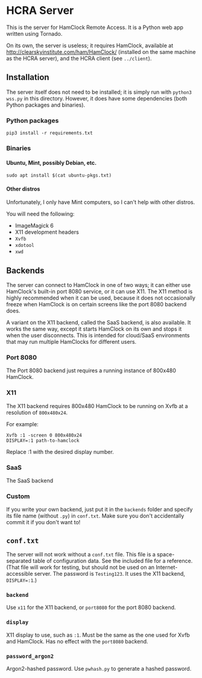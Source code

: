 # HCRA Server

This is the server for HamClock Remote Access. It is a Python web app written
using Tornado.

On its own, the server is useless; it requires HamClock, available at
http://clearskyinstitute.com/ham/HamClock/ (installed on the same machine as
the HCRA server), and the HCRA client (see `../client`).

## Installation

The server itself does not need to be installed; it is simply run with
`python3 wss.py` in this directory. However, it does have some dependencies
(both Python packages and binaries).

### Python packages

    pip3 install -r requirements.txt

### Binaries

#### Ubuntu, Mint, possibly Debian, etc.

    sudo apt install $(cat ubuntu-pkgs.txt)

#### Other distros

Unfortunately, I only have Mint computers, so I can't help with other
distros.

You will need the following:

* ImageMagick 6
* X11 development headers
* `Xvfb`
* `xdotool`
* `xwd`

## Backends

The server can connect to HamClock in one of two ways; it can either use
HamClock's built-in port 8080 service, or it can use X11. The X11 method is
highly recommended when it can be used, because it does not occasionally
freeze when HamClock is on certain screens like the port 8080 backend does.

A variant on the X11 backend, called the SaaS backend, is also available. It
works the same way, except it starts HamClock on its own and stops it when
the user disconnects. This is intended for cloud/SaaS environments that may
run multiple HamClocks for different users.

### Port 8080

The Port 8080 backend just requires a running instance of 800x480 HamClock.

### X11

The X11 backend requires 800x480 HamClock to be running on Xvfb at a
resolution of `800x480x24`.

For example:

    Xvfb :1 -screen 0 800x480x24
    DISPLAY=:1 path-to-hamclock

Replace :1 with the desired display number.

### SaaS

The SaaS backend 

### Custom

If you write your own backend, just put it in the `backends` folder and
specify its file name (without `.py`) in `conf.txt`. Make sure you don't
accidentally commit it if you don't want to!
<!-- TODO: document API -->

## `conf.txt`

The server will not work without a `conf.txt` file. This file is a
space-separated table of configuration data. See the included file for a
reference. (That file will work for testing, but should not be used on an
Internet-accessible server. The password is `Testing123`. It uses the X11
backend, `DISPLAY=:1`.)

### `backend`

Use `x11` for the X11 backend, or `port8080` for the port 8080 backend.

### `display`

X11 display to use, such as `:1`. Must be the same as the one used for Xvfb
and HamClock. Has no effect with the `port8080` backend.

### `password_argon2`

Argon2-hashed password. Use `pwhash.py` to generate a hashed password.
